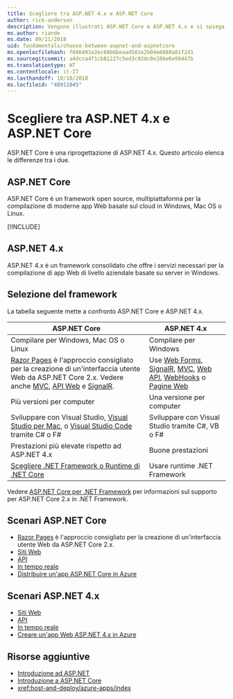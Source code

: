 ```yaml
---
title: Scegliere tra ASP.NET 4.x e ASP.NET Core
author: rick-anderson
description: Vengono illustrati ASP.NET Core e ASP.NET 4.x e si spiega come scegliere tra le due soluzioni.
ms.author: riande
ms.date: 09/11/2018
uid: fundamentals/choose-between-aspnet-and-aspnetcore
ms.openlocfilehash: f046491e2ec68b6beaad581e2b04e6688a81f2d1
ms.sourcegitcommit: a4dcca4f1cb81227c5ed3c92dc0e28be6e99447b
ms.translationtype: HT
ms.contentlocale: it-IT
ms.lasthandoff: 10/10/2018
ms.locfileid: "48911045"
---
```

# <a name="choose-between-aspnet-4x-and-aspnet-core"></a>Scegliere tra ASP.NET 4.x e ASP.NET Core

ASP.NET Core è una riprogettazione di ASP.NET 4.x. Questo articolo elenca le differenze tra i due.

## <a name="aspnet-core"></a>ASP.NET Core

ASP.NET Core è un framework open source, multipiattaforma per la compilazione di moderne app Web basate sul cloud in Windows, Mac OS o Linux.

[!INCLUDE[](~/includes/benefits.md)]

## <a name="aspnet-4x"></a>ASP.NET 4.x

ASP.NET 4.x è un framework consolidato che offre i servizi necessari per la compilazione di app Web di livello aziendale basate su server in Windows.

## <a name="framework-selection"></a>Selezione del framework

La tabella seguente mette a confronto ASP.NET Core e ASP.NET 4.x.

| ASP.NET Core | ASP.NET 4.x |
|---|---|
|Compilare per Windows, Mac OS o Linux|Compilare per Windows|
|[Razor Pages](xref:razor-pages/index) è l'approccio consigliato per la creazione di un'interfaccia utente Web da ASP.NET Core 2.x. Vedere anche [MVC](xref:mvc/overview), [API Web](xref:tutorials/first-web-api) e [SignalR](xref:signalr/introduction).|Use [Web Forms](/aspnet/web-forms), [SignalR](/aspnet/signalr), [MVC](/aspnet/mvc), [Web API](/aspnet/web-api/), [WebHooks](/aspnet/webhooks/) o [Pagine Web](/aspnet/web-pages)|
|Più versioni per computer|Una versione per computer|
|Sviluppare con Visual Studio, [Visual Studio per Mac](https://www.visualstudio.com/vs/visual-studio-mac/), o [Visual Studio Code](https://code.visualstudio.com/) tramite C# o F#|Sviluppare con Visual Studio tramite C#, VB o F#|
|Prestazioni più elevate rispetto ad ASP.NET 4.x|Buone prestazioni|
|[Scegliere .NET Framework o Runtime di .NET Core](/dotnet/articles/standard/choosing-core-framework-server)|Usare runtime .NET Framework|

Vedere [ASP.NET Core per .NET Framework](xref:index#target-framework) per informazioni sul supporto per ASP.NET Core 2.x in .NET Framework.

## <a name="aspnet-core-scenarios"></a>Scenari ASP.NET Core

* [Razor Pages](xref:razor-pages/index) è l'approccio consigliato per la creazione di un'interfaccia utente Web da ASP.NET Core 2.x.
* [Siti Web](xref:tutorials/first-mvc-app/index)
* [API](xref:tutorials/first-web-api)
* [In tempo reale](xref:signalr/index)
* [Distribuire un'app ASP.NET Core in Azure](/azure/app-service/app-service-web-get-started-dotnet)

## <a name="aspnet-4x-scenarios"></a>Scenari ASP.NET 4.x

* [Siti Web](/aspnet/mvc)
* [API](/aspnet/web-api)
* [In tempo reale](/aspnet/signalr)
* [Creare un'app Web ASP.NET 4.x in Azure](/azure/app-service/app-service-web-get-started-dotnet-framework)

## <a name="additional-resources"></a>Risorse aggiuntive

* [Introduzione ad ASP.NET](/aspnet/overview)
* [Introduzione a ASP.NET Core](xref:index)
* <xref:host-and-deploy/azure-apps/index>
